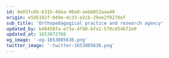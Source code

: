```yaml
---
id: 0e03fc6b-b31b-4dea-98a0-aeb6052aaa40
origin: e5d5102f-049e-4c33-a2cb-29ee2f0270ef
sub_title: 'Orthopedagogical practice and research agency'
updated_by: b40458fa-e73a-4f88-bfa1-570cd54b72e0
updated_at: 1653072768
og_image: '-og-1653085636.png'
twitter_image: '-twitter-1653085636.png'
---
```

